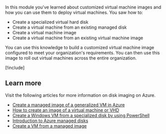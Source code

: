 In this module you've learned about customized virtual machine images and how you can use them to deploy virtual machines. You saw how to:

- Create a specialized virtual hard disk
- Create a virtual machine from an existing managed disk
- Create a virtual machine image
- Create a virtual machine from an existing virtual machine image

You can use this knowledge to build a customized virtual machine image configured to meet your organization's requirements. You can then use this image to roll out virtual machines across the entire organization.

[!include[](../../../includes/azure-sandbox-cleanup.md)]

## Learn more

Visit the following articles for more information on disk imaging on Azure.

- [Create a managed image of a generalized VM in Azure](https://docs.microsoft.com/azure/virtual-machines/windows/capture-image-resource)
- [How to create an image of a virtual machine or VHD](https://docs.microsoft.com/azure/virtual-machines/linux/capture-image)
- [Create a Windows VM from a specialized disk by using PowerShell](https://docs.microsoft.com/azure/virtual-machines/windows/create-vm-specialized)
- [Introduction to Azure managed disks](https://docs.microsoft.com/azure/virtual-machines/windows/managed-disks-overview)
- [Create a VM from a managed image](https://docs.microsoft.com/azure/virtual-machines/windows/create-vm-generalized-managed)
